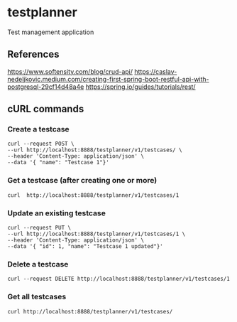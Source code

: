 # testplanner
Test management application

## References

https://www.softensity.com/blog/crud-api/
https://caslav-nedeljkovic.medium.com/creating-first-spring-boot-restful-api-with-postgresql-29cf14d48a4e
https://spring.io/guides/tutorials/rest/

## cURL commands

### Create a testcase

    curl --request POST \
    --url http://localhost:8888/testplanner/v1/testcases/ \
    --header 'Content-Type: application/json' \
    --data '{ "name": "Testcase 1"}'

### Get a testcase (after creating one or more)

    curl  http://localhost:8888/testplanner/v1/testcases/1

### Update an existing testcase

    curl --request PUT \
    --url http://localhost:8888/testplanner/v1/testcases/1 \
    --header 'Content-Type: application/json' \
    --data '{ "id": 1, "name": "Testcase 1 updated"}'

### Delete a testcase
    curl --request DELETE http://localhost:8888/testplanner/v1/testcases/1

### Get all testcases

    curl http://localhost:8888/testplanner/v1/testcases/